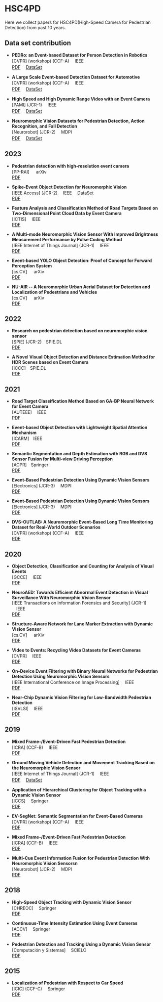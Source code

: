 # HSC4PD
Here we collect papers for HSC4PD(High-Speed Camera for Pedestrian Detection) from past 10 years.


## Data set contribution
- **PEDRo: an Event-based Dataset for Person Detection in Robotics**  <br>
[CVPR] (workshop) (CCF-A)  　IEEE  <br> 
[PDF](https://ieeexplore.ieee.org/document/10208992)   　[DataSet](https://github.com/SSIGPRO/PEDRo-Event-Based-Dataset) <br>

- **A Large Scale Event-based Detection Dataset for Automotive**  <br>
[CVPR] (workshop) (CCF-A)  　IEEE  <br> 
[PDF](https://ieeexplore.ieee.org/document/10208992)   　[DataSet](https://www.prophesee.ai/2020/01/24/prophesee-gen1-automotive-detection-dataset/) <br>

- **High Speed and High Dynamic Range Video with an Event Camera**  <br>
  [PAMI] (JCR-1)  　IEEE  <br> 
[PDF](https://ieeexplore.ieee.org/document/8946715)   　[DataSet](http://rpg.ifi.uzh.ch/e2vid) <br>

- **Neuromorphic Vision Datasets for Pedestrian Detection, Action Recognition, and Fall Detection**  <br>
  [Neurorobot] (JCR-2)  　MDPI  <br> 
[PDF](https://pubmed.ncbi.nlm.nih.gov/31275128/)   　[DataSet](https://github.com/MSZTY/PAFBenchmark) <br>


## 2023
- **Pedestrian detection with high-resolution event camera**  <br>
  [PP-RAI] 　	arXiv  <br> 
[PDF](https://arxiv.org/abs/2305.18008) <br>

- **Spike-Event Object Detection for Neuromorphic Vision**  <br>
  [IEEE Access] (JCR-2)  　IEEE   　[DataSet](https://github.com/fjcu-ee-islab/Spiking_Converted_YOLOv4) <br>
[PDF](https://ieeexplore.ieee.org/document/10016699) <br>

- **Feature Analysis and Classification Method of Road Targets Based on Two-Dimensional Point Cloud Data by Event Camera**  <br>
  [ICTIS]   　IEEE  <br> 
[PDF](https://ieeexplore.ieee.org/document/10243764) <br>

- **A Multi-mode Neuromorphic Vision Sensor With Improved Brightness Measurement Performance by Pulse Coding Method**  <br>
  [IEEE Internet of Things Journal] (JCR-1)   　IEEE  <br> 
[PDF](https://ieeexplore.ieee.org/abstract/document/10237299) <br>

- **Event-based YOLO Object Detection: Proof of Concept for Forward Perception System**  <br>
  [cs.CV] 　	arXiv  <br> 
[PDF](https://arxiv.org/abs/2212.07181) <br>

- **NU-AIR -- A Neuromorphic Urban Aerial Dataset for Detection and Localization of Pedestrians and Vehicles**  <br>
  [cs.CV] 　	arXiv  <br> 
[PDF](https://arxiv.org/abs/2302.09429) <br>


## 2022
- **Research on pedestrian detection based on neuromorphic vision sensor**  <br>
  [SPIE] (JCR-2)　SPIE.DL  <br> 
[PDF](https://doi.org/10.1117/12.2636383) <br>

- **A Novel Visual Object Detection and Distance Estimation Method for HDR Scenes based on Event Camera**  <br>
  [ICCC]　SPIE.DL  <br> 
[PDF](https://ieeexplore.ieee.org/abstract/document/9674426) <br>


## 2021

- **Road Target Classification Method Based on GA-BP Neural Network for Event Camera**  <br>
  [AUTEEE] 　IEEE  <br> 
[PDF](https://ieeexplore.ieee.org/document/9668758) <br>

- **Event-based Object Detection with Lightweight Spatial Attention Mechanism**  <br>
  [ICARM]　IEEE  <br> 
[PDF](https://ieeexplore.ieee.org/document/9536146) <br>

- **Semantic Segmentation and Depth Estimation with RGB and DVS Sensor Fusion for Multi-view Driving Perception**  <br>
  [ACPR]　Springer  <br> 
[PDF](https://link.springer.com/chapter/10.1007/978-3-031-02375-0_26) <br>

- **Event-Based Pedestrian Detection Using Dynamic Vision Sensors**  <br>
  [Electronics] (JCR-3) 　MDPI  <br> 
[PDF](https://www.mdpi.com/2079-9292/10/8/888/html) <br>

- **Event-Based Pedestrian Detection Using Dynamic Vision Sensors**  <br>
  [Electronics] (JCR-3) 　MDPI  <br> 
[PDF](https://www.mdpi.com/2079-9292/10/8/888/html) <br>

- **DVS-OUTLAB: A Neuromorphic Event-Based Long Time Monitoring Dataset for Real-World Outdoor Scenarios**  <br>
[CVPR] (workshop) (CCF-A)  　IEEE  <br> 
[PDF](https://ieeexplore.ieee.org/document/9523088) <br>


## 2020
- **Object Detection, Classification and Counting for Analysis of Visual Events**  <br>
  [GCCE] 　IEEE  <br> 
[PDF](https://ieeexplore.ieee.org/document/9292058) <br>

- **NeuroAED: Towards Efficient Abnormal Event Detection in Visual Surveillance With Neuromorphic Vision Sensor**  <br>
  [IEEE Transactions on Information Forensics and Security] (JCR-1)  　IEEE  <br> 
[PDF](https://ieeexplore.ieee.org/document/9195516)  <br>

- **Structure-Aware Network for Lane Marker Extraction with Dynamic Vision Sensor**  <br>
  [cs.CV] 　	arXiv  <br> 
[PDF](https://arxiv.org/abs/2008.06204) <br>

- **Video to Events: Recycling Video Datasets for Event Cameras**  <br>
  [CVPR] 　IEEE  <br> 
[PDF](https://ieeexplore.ieee.org/document/9156296) <br>

- **On-Device Event Filtering with Binary Neural Networks for Pedestrian Detection Using Neuromorphic Vision Sensors**  <br>
  [IEEE International Conference on Image Processing] 　IEEE  <br> 
[PDF](https://ieeexplore.ieee.org/abstract/document/9191148) <br>

- **Near-Chip Dynamic Vision Filtering for Low-Bandwidth Pedestrian Detection**  <br>
  [ISVLSI] 　IEEE  <br> 
[PDF](https://ieeexplore.ieee.org/abstract/document/9155035) <br>



## 2019
- **Mixed Frame-/Event-Driven Fast Pedestrian Detection**  <br>
  [ICRA] (CCF-B)  　IEEE  <br> 
[PDF](https://ieeexplore.ieee.org/document/8793924) <br>

- **Ground Moving Vehicle Detection and Movement Tracking Based on the Neuromorphic Vision Sensor**  <br>
  [IEEE Internet of Things Journal] (JCR-1)  　IEEE  <br> 
[PDF](https://ieeexplore.ieee.org/document/9112163)   　[DataSet](https://pjreddie.com/media/files/VOCtrainval_11-May-2012.tar) <br>

- **Application of Hierarchical Clustering for Object Tracking with a Dynamic Vision Sensor**  <br>
  [ICCS]  　Springer  <br> 
[PDF](https://link.springer.com/chapter/10.1007/978-3-030-22750-0_13) <br>

- **EV-SegNet: Semantic Segmentation for Event-Based Cameras**  <br>
[CVPR] (workshop) (CCF-A)  　IEEE  <br> 
[PDF](https://ieeexplore.ieee.org/document/9025483) <br>

- **Mixed Frame-/Event-Driven Fast Pedestrian Detection**  <br>
  [ICRA] (CCF-B)  　IEEE  <br> 
[PDF](https://ieeexplore.ieee.org/document/8793924) <br>

- **Multi-Cue Event Information Fusion for Pedestrian Detection With Neuromorphic Vision Sensorsn**  <br>
  [Neurorobot] (JCR-2)  　MDPI  <br> 
[PDF](https://ieeexplore.ieee.org/document/8793924) <br>


## 2018
- **High-Speed Object Tracking with Dynamic Vision Sensor**  <br>
  [CHREOC]  　Springer  <br> 
[PDF](https://link.springer.com/chapter/10.1007/978-981-13-6553-9_18) <br>

- **Continuous-Time Intensity Estimation Using Event Cameras**  <br>
  [ACCV]  　Springer  <br> 
[PDF](https://link.springer.com/chapter/10.1007/978-3-030-20873-8_20) <br>

- **Pedestrian Detection and Tracking Using a Dynamic Vision Sensor**  <br>
  [Computación y Sistemas]  　SCIELO  <br> 
[PDF](https://www.scielo.org.mx/scielo.php?pid=S1405-55462018000401077&script=sci_arttext) <br>


## 2015
- **Localization of Pedestrian with Respect to Car Speed**  <br>
  [ICIC] (CCF-C)  　Springer  <br> 
[PDF](https://link.springer.com/chapter/10.1007/978-3-319-22186-1_19) <br>

